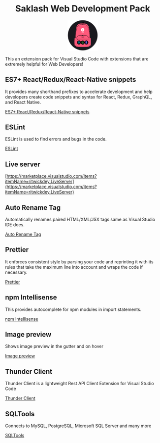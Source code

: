 <h1 align="center">Saklash Web Development Pack</h1>
<p align="center">
  <img alt="icon" width="20%" src="./SahilDEVPACK.png">
</p>
This an extension pack for Visual Studio Code with extensions that are extremely helpful for Web Developers!

## ES7+ React/Redux/React-Native snippets
 It provides many shorthand prefixes to accelerate development and help developers create code snippets and syntax for React, Redux, GraphQL, and React Native. 

[ES7+ React/Redux/React-Native snippets](https://marketplace.visualstudio.com/items?itemName=xabikos.JavaScriptSnippets)

## ESLint
ESLint is used to find errors and bugs in the code. 

[ESLint](https://marketplace.visualstudio.com/items?itemName=dbaeumer.vscode-eslint)

## Live server

[https://marketplace.visualstudio.com/items?itemName=ritwickdey.LiveServer](https://marketplace.visualstudio.com/items?itemName=ritwickdey.LiveServer)

## Auto Rename Tag
Automatically renames paired HTML/XML/JSX tags same as Visual Studio IDE does.

[Auto Rename Tag](https://marketplace.visualstudio.com/items?itemName=formulahendry.auto-rename-tag)

## Prettier
It enforces consistent style by parsing your code and reprinting it with its rules that take the maximum line into account and wraps the code if necessary.

[Prettier](https://marketplace.visualstudio.com/items?itemName=esbenp.prettier-vscode)

## npm Intellisense 
This provides autocomplete for npm modules in import statements.

[npm Intellisense ](https://marketplace.visualstudio.com/items?itemName=christian-kohler.npm-intellisense)

## Image preview
Shows image preview in the gutter and on hover

[Image preview](https://marketplace.visualstudio.com/items?itemName=kisstkondoros.vscode-gutter-preview)


## Thunder Client
Thunder Client is a lightweight Rest API Client Extension for Visual Studio Code

[Thunder Client](https://marketplace.visualstudio.com/items?itemName=rangav.vscode-thunder-client)

## SQLTools
Connects to MySQL, PostgreSQL, Microsoft SQL Server and many more

[SQLTools](https://marketplace.visualstudio.com/items?itemName=mtxr.sqltools)